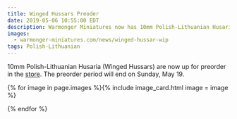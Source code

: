 ```yaml
---
title: Winged Hussars Preoder
date: 2019-05-06 10:55:00 EDT
description: Warmonger Miniatures now has 10mm Polish-Lithuanian Husaria (Winged Hussars) up for preorder.
images:
  - warmonger-miniatures.com/news/winged-hussar-wip
tags: Polish-Lithuanian
---
```

10mm Polish-Lithuanian Husaria (Winged Hussars) are now up for preorder in the [store](/store/preorders/husaria-winged-hussars.html). The preorder period will end on Sunday, May 19.

{% for image in page.images %}{% include image_card.html image = image %}

{% endfor %}